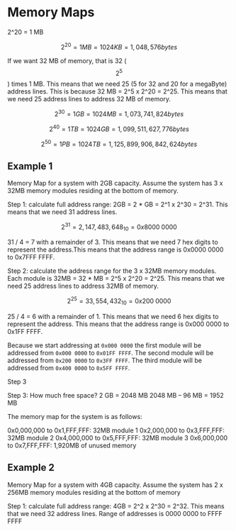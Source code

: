 # Memory Maps

2^20 = 1 MB

$$2^{20} = 1MB = 1024 KB = 1,048,576 bytes$$

If we want 32 MB of memory, that is 32 ($$ 2^5$$) times 1 MB. This means that we need 25 (5 for 32 and 20 for a megaByte) address lines. This is because 32 MB = 2^5 x 2^20 = 2^25. This means that we need 25 address lines to address 32 MB of memory.

$$2^{30} = 1GB = 1024 MB = 1,073,741,824 bytes$$

$$2^{40} = 1TB = 1024 GB = 1,099,511,627,776 bytes$$

$$2^{50} = 1PB = 1024 TB = 1,125,899,906,842,624 bytes$$

## Example 1

Memory Map for a system with 2GB capacity. Assume the system has 3 x 32MB memory modules residing at the bottom of memory.

Step 1: calculate full address range: 2GB = 2 * GB =  2^1 x 2^30 = 2^31. This means that we need 31 address lines.

$$2^{31} = 2,147,483,648_{10} = 0x8000\;0000$$

31 / 4 = 7 with a remainder of 3. This means that we need 7 hex digits to represent the address.This means that the address range is 0x0000 0000 to 0x7FFF FFFF.

Step 2: calculate the address range for the 3 x 32MB memory modules. Each module is 32MB = 32 * MB = 2^5 x 2^20 = 2^25. This means that we need 25 address lines to address 32MB of memory.

$$2^{25} = 33,554,432_{10} = 0x200\;0000$$

25 / 4 = 6 with a remainder of 1. This means that we need 6 hex digits to represent the address. This means that the address range is 0x000 0000 to 0x1FF FFFF.

Because we start addressing at `0x000 0000` the first module will be addressed from `0x000 0000` to `0x01FF FFFF`. The second module will be addressed from `0x200 0000` to `0x3FF FFFF`. The third module will be addressed from `0x400 0000` to `0x5FF FFFF`.

Step 3

Step 3: How much free space?
2 GB = 2048 MB
2048 MB – 96 MB = 1952 MB

The memory map for the system is as follows:

0x0,000,000 to 0x1,FFF,FFF: 32MB module 1
0x2,000,000 to 0x3,FFF,FFF: 32MB module 2
0x4,000,000 to 0x5,FFF,FFF: 32MB module 3
0x6,000,000 to 0x7,FFF,FFF: 1,920MB of unused memory

## Example 2

Memory Map for a system with 4GB capacity. Assume the system has 2 x
256MB memory modules residing at the bottom of memory

Step 1: calculate full address range: 4GB = 2^2 x 2^30 = 2^32. This means that we need 32 address lines.
Range of addresses is 0000 0000 to FFFF FFFF

